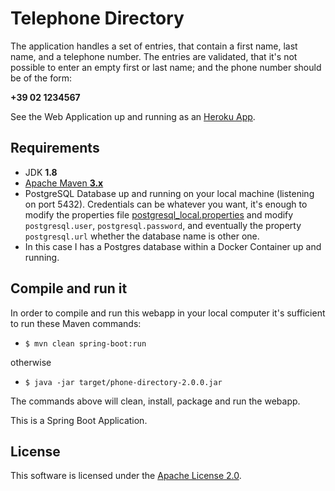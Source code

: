 # Telephone Directory #

The application handles a set of entries, that contain a first name, last name, and a telephone number.
The entries are validated, that it's not possible to enter an empty first or last name; and the phone number should be of the form: 

**+39 02 1234567**

See the Web Application up and running as an [Heroku App](https://phone-directory.herokuapp.com/).

## Requirements ##
* JDK **1.8**
* [Apache Maven **3.x**](http://maven.apache.org/)
* PostgreSQL Database up and running on your local machine (listening on port 5432). Credentials can be whatever you want, it's enough to modify the properties file [postgresql_local.properties](https://github.com/fumandito/phone-directory/blob/master/src/main/resources/postgresql_local.properties) and modify `postgresql.user`, `postgresql.password`, and eventually the property `postgresql.url` whether the database name is other one.
* In this case I has a Postgres database within a Docker Container up and running.

## Compile and run it ##
In order to compile and run this webapp in your local computer it's sufficient to run these Maven commands:

* `$ mvn clean spring-boot:run`

otherwise

* `$ java -jar target/phone-directory-2.0.0.jar`

The commands above will clean, install, package and run the webapp.

This is a Spring Boot Application.

License
-------

This software is licensed under the [Apache License 2.0](http://www.apache.org/licenses/LICENSE-2.0.html).